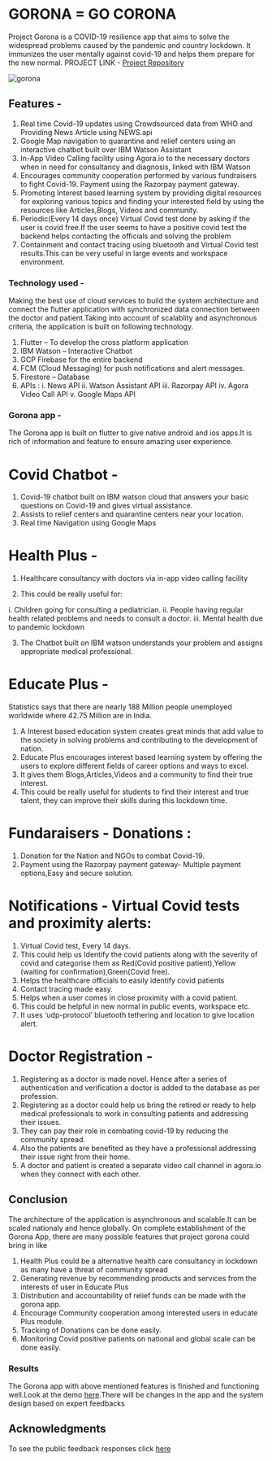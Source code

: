 # GORONA = GO CORONA

Project Gorona is a COVID-19 resilience app that aims to solve the widespread problems caused by the pandemic and country lockdown.	It immunizes the user mentally against covid-19 and helps them prepare for the new normal.
PROJECT LINK  - 
[Project Repository](https://github.com/Ramki1999/project-gorona/)

![gorona](logo.png)

## Features -
1. Real time Covid-19 updates using Crowdsourced data from WHO and Providing News Article using NEWS.api
2. Google Map navigation to quarantine and relief centers using an interactive chatbot built over IBM Watson Assistant
3. In-App Video Calling facility using Agora.io to the necessary doctors when in need for consultancy and diagnosis, linked with IBM Watson
4. Encourages community cooperation performed by various fundraisers to fight Covid-19. Payment using the Razorpay payment gateway.
5. Promoting Interest based learning system by providing digital resources for exploring various topics and finding your interested field by using the resources like Articles,Blogs, Videos and community.
6. Periodic(Every 14 days once) Virtual Covid test done by asking if the user is covid free.If the user seems to have a positive covid test the backend helps contacting the officials and solving the problem
7. Containment and contact tracing using bluetooth and Virtual Covid test results.This can be very useful in large events and workspace environment.

### Technology used -

Making the best use of cloud services to build the system architecture and connect the flutter application with synchronized data connection between the doctor and patient.Taking into account of scalablity and asynchronous criteria, the application is built on following technology.
1. Flutter – To develop the cross platform application
2. IBM Watson – Interactive Chatbot
3. GCP Firebase for the entire backend
4. FCM (Cloud Messaging) for push notifications and alert messages.
5. Firestore – Database
6. APIs :
  i.   News API
  ii.  Watson Assistant API
  iii. Razorpay API
  iv.  Agora Video Call API
  v.   Google Maps API


### Gorona app -

The Gorona app is built on flutter to give native android and ios apps.It is rich of information and feature to ensure amazing user experience.

# Covid Chatbot - 

1. Covid-19 chatbot built on IBM watson cloud that answers your basic questions on Covid-19 and gives virtual assistance.
2. Assists to relief centers and quarantine centers near your location.
3. Real time Navigation using Google Maps

# Health Plus - 

1. Healthcare consultancy with doctors via in-app video calling facility

2. This could be really useful for:

  i.   Children going for consulting a pediatrician.
  ii.  People having regular health related problems and needs to consult a doctor.
  iii. Mental health due to pandemic lockdown

3. The Chatbot built on IBM watson understands your problem and assigns appropriate medical professional.

# Educate Plus -   
Statistics says that there are nearly 188 Million people unemployed worldwide where 42.75 Million are in India.
1. A Interest based education system creates great minds that add value to the society in solving problems and contributing to the development of nation.
2. Educate Plus encourages interest based learning system by offering the users to explore different fields of career options and ways to excel.
3. It gives them Blogs,Articles,Videos and a community to find their true interest.
4. This could be really useful for students to find their interest and true talent, they can improve their skills during this lockdown time.

# Fundaraisers - Donations :
1. Donation for the Nation and NGOs to combat Covid-19.
2. Payment using the Razorpay payment gateway- Multiple payment options,Easy and secure solution.

# Notifications - Virtual Covid tests and proximity alerts:
1. Virtual Covid test, Every 14 days.
2. This could help us Identify the covid patients along with the severity of covid and categorise them as Red(Covid positive patient),Yellow (waiting for confirmation),Green(Covid free).
3. Helps the healthcare officials to easily identify covid patients
4. Contact tracing made easy.
5. Helps when a user comes in close proximity with a covid patient.
6. This could be helpful in new normal in public events, workspace etc.
7. It uses ‘udp-protocol’ bluetooth tethering and location to give location alert.

# Doctor Registration -
1. Registering as a doctor is made novel. Hence after a series of authentication and verification a doctor is added to the database as per profession.
2. Registering as a doctor could help us bring the retired or ready to help medical professionals to work in consulting patients and addressing their issues.
3. They can pay their role in combating covid-19 by reducing the community spread.
4. Also the patients are benefited as they have a professional addressing their issue right from their home.
5. A doctor and patient is created a separate video call channel in agora.io when they connect with each other.


## Conclusion

The architecture of the application is asynchronous and scalable.It can be scaled nationaly and hence globally.
On complete establishment of the Gorona App, there are many possible features that project gorona could bring in like
1. Health Plus could be a alternative health care consultancy in lockdown as many have a threat of community spread
2. Generating revenue by recommending products and services from the interests of user in Educate Plus
3. Distribution and accountability of relief funds can be made with the gorona app.
4. Encourage Community cooperation among interested users in educate Plus module.
5. Tracking of Donations can be done easily.
6. Monitoring Covid positive patients on national and global scale can be done easily.

### Results

The Gorona app with above mentioned features is finished and functioning well.Look at the demo [here]().There will be changes in the app and the system design based on expert feedbacks

## Acknowledgments

To see the public feedback responses click [here](https://docs.google.com/spreadsheets/d/12DrK09AlOyxxPlZ490Wbs87mrkxzwAPcAAoDn1wWoqg/edit?usp=sharing)
